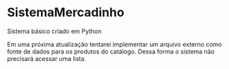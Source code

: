# SistemaMercadinho
Sistema básico criado em Python

Em uma próxima atualização tentarei implementar um arquivo externo como fonte de dados para os produtos do catálogo. Dessa forma o sistema não precisará acessar uma lista.
